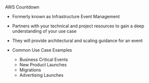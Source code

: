 AWS Countdown

- Formerly known as Infrastructure Event Management
- Partners with your technical and project resources to gain a deep understanding of your use case
- They will provide architectural and scaling guidance for an event
- Common Use Case Examples
    
    - Business Critical Events
    - New Product Launches
    - Migrations
    - Advertising Launches